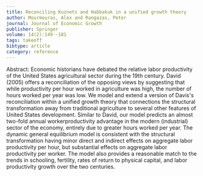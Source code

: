 ```yaml
---
title: Reconciling Kuznets and Habbakuk in a unified growth theory
author: Mourmouras, Alex and Rangazas, Peter
journal: Journal of Economic Growth
publisher: Springer
volume: 14(2):149--181
tags: takeoff
bibtype: article
category: reference
---
```

Abstract: Economic historians have debated the relative labor productivity of the United States agricultural sector during the 19th century. David (2005) offers a reconciliation of the opposing views by suggesting that while productivity per hour worked in agriculture was high, the number of hours worked per year was low. We model and extend a version of Davis's reconciliation within a unified growth theory that connections the structural transformation away from traditional agriculture to several other features of United States development. Similar to David, our model predicts an almost two-fold annual workerproductivity advantage in the modern (industrial) sector of the economy, entirely due to greater hours worked per year. The dynamic general equilibrium model is consistent with the structural transformation having minor direct and indirect effects on aggregate labor productivity per hour, but substantial effects on aggregate labor productivity per worker. The model also provides a reasonable match to the trends in schooling, fertility, rates of return to physical capital, and labor productivity growth over the two centuries.
